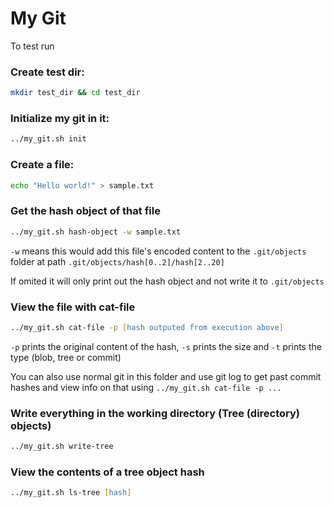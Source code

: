 # My Git

To test run

### Create test dir:

```zsh
mkdir test_dir && cd test_dir
```

### Initialize my git in it:

```zsh
../my_git.sh init
```

### Create a file:

```zsh
echo "Hello world!" > sample.txt
```

### Get the hash object of that file

```zsh
../my_git.sh hash-object -w sample.txt
```

`-w` means this would add this file's encoded content to the `.git/objects` folder at path `.git/objects/hash[0..2]/hash[2..20]`

If omited it will only print out the hash object and not write it to `.git/objects`

### View the file with cat-file

```zsh
../my_git.sh cat-file -p [hash outputed from execution above]
```

`-p` prints the original content of the hash, `-s` prints the size and `-t` prints the type (blob, tree or commit)

You can also use normal git in this folder and use git log to get past commit hashes and view info on that using `../my_git.sh cat-file -p ...`

### Write everything in the working directory (Tree (directory) objects)

```zsh
../my_git.sh write-tree
```

### View the contents of a tree object hash

```zsh
../my_git.sh ls-tree [hash]
```
